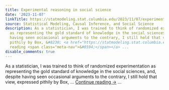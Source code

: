 ```yaml
---
title: Experimental reasoning in social science
date: '2023-11-07'
linkTitle: https://statmodeling.stat.columbia.edu/2023/11/07/experimental-reasoning-in-social-science/
source: Statistical Modeling, Causal Inference, and Social Science
description: As a statistician, I was trained to think of randomized experimentation
  as representing the gold standard of knowledge in the social sciences, and, despite
  having seen occasional arguments to the contrary, I still hold that view, expressed
  pithily by Box, &#8230; <a href="https://statmodeling.stat.columbia.edu/2023/11/07/experimental-reasoning-in-social-science/">Continue
  reading <span class="meta-nav">&#8594;</span></a> ...
disable_comments: true
---
```

As a statistician, I was trained to think of randomized experimentation as representing the gold standard of knowledge in the social sciences, and, despite having seen occasional arguments to the contrary, I still hold that view, expressed pithily by Box, &#8230; <a href="https://statmodeling.stat.columbia.edu/2023/11/07/experimental-reasoning-in-social-science/">Continue reading <span class="meta-nav">&#8594;</span></a> ...